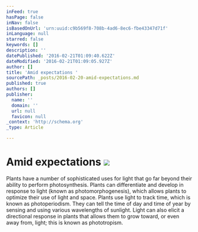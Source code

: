 ```yaml
---
inFeed: true
hasPage: false
inNav: false
isBasedOnUrl: 'urn:uuid:c9b569f8-708b-4ad6-8ec6-fbe43347d71f'
inLanguage: null
starred: false
keywords: []
description: ''
datePublished: '2016-02-21T01:09:40.622Z'
dateModified: '2016-02-21T01:09:05.927Z'
author: []
title: 'Amid expectations '
sourcePath: _posts/2016-02-20-amid-expectations.md
published: true
authors: []
publisher:
  name: ''
  domain: ''
  url: null
  favicon: null
_context: 'http://schema.org'
_type: Article

---
```

# Amid expectations ![](https://s3-us-west-2.amazonaws.com/the-grid-img/p/df5ee0eeed30b5517188082665795e32c7152340.png)

Plants have a number of sophisticated uses for light that go far beyond their ability to perform photosynthesis.
Plants can differentiate and develop in response to light (known as 
photomorphogenesis), which allows plants to optimize their use of light 
and space. Plants use light to track time, which is known as 
photoperiodism. They can tell the time of day and time of year by 
sensing and using various wavelengths of sunlight. Light can also elicit
a directional response in plants that allows them to grow toward, or 
even away from, light; this is known as phototropism.